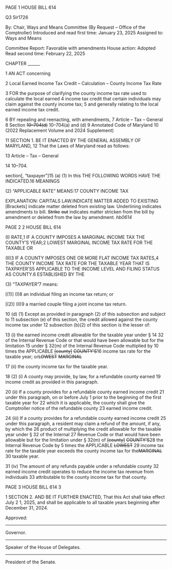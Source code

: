 PAGE 1
HOUSE BILL 614

Q3 5lr1726

By: Chair, Ways and Means Committee (By Request – Office of the Comptroller)
Introduced and read first time: January 23, 2025
Assigned to: Ways and Means

Committee Report: Favorable with amendments
House action: Adopted
Read second time: February 22, 2025

CHAPTER ______

1 AN ACT concerning

2 Local Earned Income Tax Credit – Calculation – County Income Tax Rate

3 FOR the purpose of clarifying the county income tax rate used to calculate the local earned
4 income tax credit that certain individuals may claim against the county income tax;
5 and generally relating to the local earned income tax credit.

6 BY repealing and reenacting, with amendments,
7 Article – Tax – General
8 Section ~~10–704(d)~~ 10–704(a) and (d)
9 Annotated Code of Maryland
10 (2022 Replacement Volume and 2024 Supplement)

11 SECTION 1. BE IT ENACTED BY THE GENERAL ASSEMBLY OF MARYLAND,
12 That the Laws of Maryland read as follows:

13 Article – Tax – General

14 10–704.

section[, “taxpayer”]15 (a) (1) In this THE FOLLOWING WORDS HAVE THE
INDICATED.16 MEANINGS

(2) “APPLICABLE RATE” MEANS:17 COUNTY INCOME TAX

EXPLANATION: CAPITALS LAW.INDICATE MATTER ADDED TO EXISTING
[Brackets] indicate matter deleted from existing law.
Underlining indicates amendments to bill.
~~Strike~~ ~~out~~ indicates matter stricken from the bill by amendment or deleted from the law by
amendment. *hb0614*

PAGE 2
2 HOUSE BILL 614

(I) RATE,1 IF A COUNTY IMPOSES A MARGINAL INCOME TAX THE
COUNTY’S YEAR;2 LOWEST MARGINAL INCOME TAX RATE FOR THE TAXABLE OR

(II)3 IF A COUNTY IMPOSES ONE OR MORE FLAT INCOME TAX
RATES,4 THE COUNTY INCOME TAX RATE FOR THE TAXABLE YEAR THAT IS
TAXPAYER’S5 APPLICABLE TO THE INCOME LEVEL AND FILING STATUS AS
COUNTY.6 ESTABLISHED BY THE

(3) “TAXPAYER”7 means:

[(1)] (I)8 an individual filing an income tax return; or

[(2)] (II)9 a married couple filing a joint income tax return.

10 (d) (1) Except as provided in paragraph (2) of this subsection and subject to
11 subsection (e) of this section, the credit allowed against the county income tax under
12 subsection (b)(2) of this section is the lesser of:

13 (i) the earned income credit allowable for the taxable year under §
14 32 of the Internal Revenue Code or that would have been allowable but for the limitation
15 under § 32(m) of the Internal Revenue Code multiplied by 10 times the APPLICABLE
~~[county]~~ ~~COUNTY’S~~16 income tax rate for the taxable year; or~~LOWEST~~ ~~MARGINAL~~

17 (ii) the county income tax for the taxable year.

18 (2) (i) A county may provide, by law, for a refundable county earned
19 income credit as provided in this paragraph.

20 (ii) If a county provides for a refundable county earned income credit
21 under this paragraph, on or before July 1 prior to the beginning of the first taxable year for
22 which it is applicable, the county shall give the Comptroller notice of the refundable county
23 earned income credit.

24 (iii) If a county provides for a refundable county earned income credit
25 under this paragraph, a resident may claim a refund of the amount, if any, by which the
26 product of multiplying the credit allowable for the taxable year under § 32 of the Internal
27 Revenue Code or that would have been allowable but for the limitation under § 32(m) of
~~[county]~~ ~~COUNTY’S~~28 the Internal Revenue Code by 5 times the APPLICABLE ~~LOWEST~~
29 income tax rate for the taxable year exceeds the county income tax for the~~MARGINAL~~
30 taxable year.

31 (iv) The amount of any refunds payable under a refundable county
32 earned income credit operates to reduce the income tax revenue from individuals
33 attributable to the county income tax for that county.

PAGE 3
HOUSE BILL 614 3

1 SECTION 2. AND BE IT FURTHER ENACTED, That this Act shall take effect July
2 1, 2025, and shall be applicable to all taxable years beginning after December 31, 2024.

Approved:

________________________________________________________________________________
Governor.

________________________________________________________________________________
Speaker of the House of Delegates.

________________________________________________________________________________
President of the Senate.